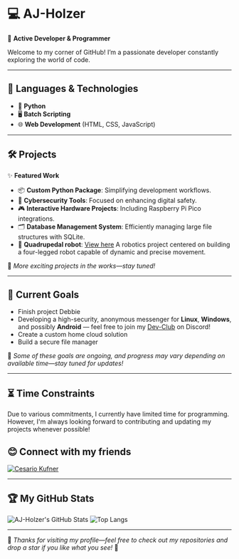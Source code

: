 # 💻 **AJ-Holzer**
🚀 **Active Developer & Programmer**

Welcome to my corner of GitHub! I’m a passionate developer constantly exploring the world of code.

---

## 🌟 Languages & Technologies
- 🐍 **Python**
- 🖥️ **Batch Scripting**
- 🌐 **Web Development** (HTML, CSS, JavaScript)

---

## 🛠️ Projects
✨ **Featured Work**
- 📦 **Custom Python Package**: Simplifying development workflows.
- 🔐 **Cybersecurity Tools**: Focused on enhancing digital safety.
- 🎮 **Interactive Hardware Projects**: Including Raspberry Pi Pico integrations.
- 🗂️ **Database Management System**: Efficiently managing large file structures with SQLite.
- 🤖 **Quadrupedal robot**: [View here](https://github.com/ckfnr/Projekt-Debbie) A robotics project centered on building a four-legged robot capable of dynamic and precise movement.

📌 _More exciting projects in the works—stay tuned!_

---

## 🏁 Current Goals
- Finish project Debbie
- Developing a high-security, anonymous messenger for **Linux**, **Windows**, and possibly **Android** — feel free to join my [Dev-Club](https://discord.gg/kDwsjn9U8F) on Discord!
- Create a custom home cloud solution
- Build a secure file manager

📌 _Some of these goals are ongoing, and progress may vary depending on available time—stay tuned for updates!_

---

## ⏳ Time Constraints
Due to various commitments, I currently have limited time for programming. However, I'm always looking forward to contributing and updating my projects whenever possible!

## 😊 Connect with my friends
[![Cesario Kufner](https://img.shields.io/badge/GitHub-Cesario%20Kufner-lightgrey?style=flat&logo=github)](https://github.com/ckfnr)

---

## 🏆 My GitHub Stats  
![AJ-Holzer's GitHub Stats](https://github-readme-stats.vercel.app/api?username=AJ-Holzer&show_icons=true&theme=radical)
![Top Langs](https://github-readme-stats.vercel.app/api/top-langs/?username=AJ-Holzer&layout=compact&theme=radical)

---

🎉 _Thanks for visiting my profile—feel free to check out my repositories and drop a star if you like what you see!_ 🚀


<!-- No bugs were harmed in the making of this project. Probably. -->
